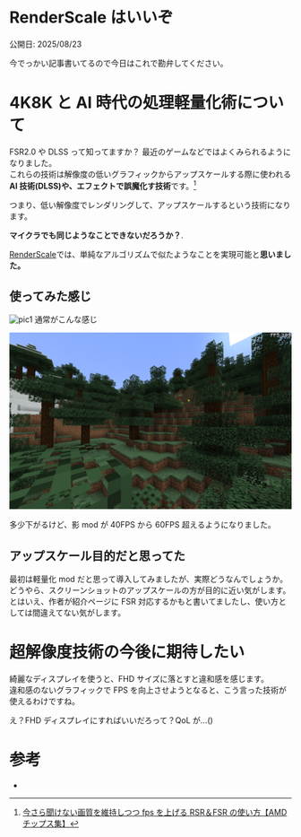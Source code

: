 # RenderScale はいいぞ

公開日: 2025/08/23

今でっかい記事書いてるので今日はこれで勘弁してください。

# 4K8K と AI 時代の処理軽量化術について

FSR2.0 や DLSS って知ってますか？ 最近のゲームなどではよくみられるようになりました。  
これらの技術は解像度の低いグラフィックからアップスケールする際に使われる**AI 技術(DLSS)や、エフェクトで誤魔化す技術**です。[^参考1]

つまり、低い解像度でレンダリングして、アップスケールするという技術になります。

**マイクラでも同じようなことできないだろうか？**.

[RenderScale](https://modrinth.com/mod/renderscale)では、単純なアルゴリズムで似たようなことを実現可能と**思いました。**

## 使ってみた感じ

![pic1](./pic1.png)
通常がこんな感じ

![pic2](./pic2.png)

多少下がるけど、影 mod が 40FPS から 60FPS 超えるようになりました。

## アップスケール目的だと思ってた

最初は軽量化 mod だと思って導入してみましたが、実際どうなんでしょうか。  
どうやら、スクリーンショットのアップスケールの方が目的に近い気がします。  
とはいえ、作者が紹介ページに FSR 対応するかもと書いてましたし、使い方としては間違えてない気がします。

# 超解像度技術の今後に期待したい

綺麗なディスプレイを使うと、FHD サイズに落とすと違和感を感じます。  
違和感のないグラフィックで FPS を向上させようとなると、こう言った技術が使えるわけですね。

え？FHD ディスプレイにすればいいだろって？QoL が...()

# 参考

- [^参考1]: [今さら聞けない画質を維持しつつ fps を上げる RSR＆FSR の使い方【AMD チップス集】](https://ascii.jp/elem/000/004/113/4113900/)
